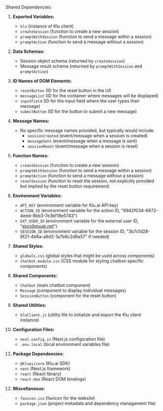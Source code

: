 Shared Dependencies:

1. **Exported Variables:**
   - `klu` (instance of Klu client)
   - `createSession` (function to create a new session)
   - `promptWithSession` (function to send a message within a session)
   - `promptAction` (function to send a message without a session)

2. **Data Schemas:**
   - Session object schema (returned by `createSession`)
   - Message result schema (returned by `promptWithSession` and `promptAction`)

3. **ID Names of DOM Elements:**
   - `resetButton` (ID for the reset button in the UI)
   - `messageList` (ID for the container where messages will be displayed)
   - `inputField` (ID for the input field where the user types their message)
   - `submitButton` (ID for the button to submit a new message)

4. **Message Names:**
   - No specific message names provided, but typically would include:
     - `sessionCreated` (event/message when a session is created)
     - `messageSent` (event/message when a message is sent)
     - `sessionReset` (event/message when a session is reset)

5. **Function Names:**
   - `createSession` (function to create a new session)
   - `promptWithSession` (function to send a message within a session)
   - `promptAction` (function to send a message without a session)
   - `resetSession` (function to reset the session, not explicitly provided but implied by the reset button requirement)

6. **Environment Variables:**
   - `API_KEY` (environment variable for Klu.ai API key)
   - `ACTION_ID` (environment variable for the action ID, "6942f034-6872-4eed-9bb3-7e3bf18e5743")
   - `EXT_USER_ID` (environment variable for the external user ID, "elon@musk.net")
   - `SESSION_ID` (environment variable for the session ID, "3b7c1d28-8f21-4b6a-a9d2-1a7b9c2d6a57" if needed)

7. **Shared Styles:**
   - `globals.css` (global styles that might be used across components)
   - `chatbot.module.css` (CSS module for styling chatbot-specific components)

8. **Shared Components:**
   - `Chatbot` (main chatbot component)
   - `Message` (component to display individual messages)
   - `SessionButton` (component for the reset button)

9. **Shared Utilities:**
   - `kluClient.js` (utility file to initialize and export the Klu client instance)

10. **Configuration Files:**
    - `next.config.js` (Next.js configuration file)
    - `.env.local` (local environment variables file)

11. **Package Dependencies:**
    - `@kluai/core` (Klu.ai SDK)
    - `next` (Next.js framework)
    - `react` (React library)
    - `react-dom` (React DOM bindings)

12. **Miscellaneous:**
    - `favicon.ico` (favicon for the website)
    - `package.json` (project metadata and dependency management file)